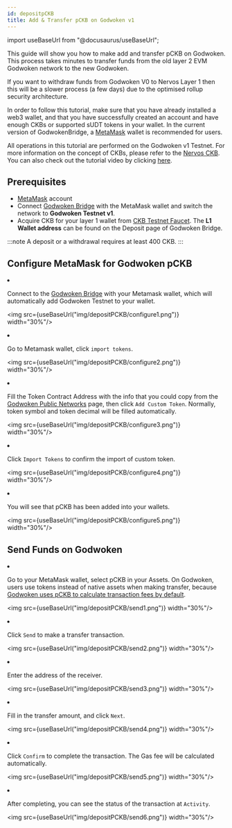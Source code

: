 ```yaml
---
id: depositpCKB
title: Add & Transfer pCKB on Godwoken v1
---
```

import useBaseUrl from "@docusaurus/useBaseUrl";

This guide will show you how to make add and transfer pCKB on Godwoken. This process takes minutes to transfer funds from the old layer 2 EVM Godwoken network to the new Godwoken.

If you want to withdraw funds from Godwoken V0 to Nervos Layer 1 then this will be a slower process (a few days) due to the optimised rollup security architecture.

In order to follow this tutorial, make sure that you have already installed a web3 wallet, and that you have successfully created an account and have enough CKBs or supported sUDT tokens in your wallet. In the current version of GodwokenBridge, a [MetaMask](https://metamask.io/) wallet is recommended for users.

All operations in this tutorial are performed on the Godwoken v1 Testnet. For more information on the concept of CKBs, please refer to the [Nervos CKB](https://docs.nervos.org/docs/basics/introduction). You can also check out the tutorial video by clicking [here](https://youtu.be/58YHw4YJL8s).

## Prerequisites

- [MetaMask](https://metamask.io/) account
- Connect [Godwoken Bridge](https://testnet.bridge.godwoken.io/#/v1/) with the MetaMask wallet and switch the network to **Godwoken Testnet v1**.
- Acquire CKB for your layer 1 wallet from [CKB Testnet Faucet](https://faucet.nervos.org/). The **L1 Wallet address** can be found on the Deposit page of Godwoken Bridge.
    
:::note
A deposit or a withdrawal requires at least 400 CKB.
:::

## Configure MetaMask for Godwoken pCKB

<li><p>Connect to the <a href="https://testnet.bridge.godwoken.io/#/v1">Godwoken Bridge</a> with your Metamask wallet, which will automatically add Godwoken Testnet to your wallet.</p></li>

<img src={useBaseUrl("img/depositPCKB/configure1.png")}  width="30%"/>


<li><p>Go to Metamask wallet, click <code>import tokens</code>.</p></li>

<img src={useBaseUrl("img/depositPCKB/configure2.png")}  width="30%"/>


<li><p>Fill the Token Contract Address with the info that you could copy from the <a href="https://docs.godwoken.io/connectionInfo#deployment-information-1">Godwoken Public Networks</a> page, then click <code>Add Custom Token</code>. Normally, token symbol and token decimal will be filled automatically. </p></li>

<img src={useBaseUrl("img/depositPCKB/configure3.png")}  width="30%"/>

<li><p>Click <code>Import Tokens</code> to confirm the import of custom token.</p></li>

<img src={useBaseUrl("img/depositPCKB/configure4.png")}  width="30%"/>

<li><p>You will see that pCKB has been added into your wallets. </p></li>

<img src={useBaseUrl("img/depositPCKB/configure5.png")}  width="30%"/>

## Send Funds on Godwoken

<li><p>Go to your MetaMask wallet, select pCKB in your Assets. On Godwoken, users use tokens instead of native assets when making transfer, because <a href="http://docs.godwoken.io/faq#q-ckb-transfer-on-godwoken-testnet-via-metamask-has-failed-what-is-the-solution">Godwoken uses pCKB to calculate transaction fees by default</a>. </p></li>

<img src={useBaseUrl("img/depositPCKB/send1.png")}  width="30%"/>

<li><p>Click <code>Send</code> to make a transfer transaction. </p></li>

<img src={useBaseUrl("img/depositPCKB/send2.png")}  width="30%"/>


<li><p>Enter the address of the receiver.</p></li>

<img src={useBaseUrl("img/depositPCKB/send3.png")}  width="30%"/>


<li><p>Fill in the transfer amount, and click <code>Next</code>.</p></li>

<img src={useBaseUrl("img/depositPCKB/send4.png")}  width="30%"/>


<li><p>Click <code>Confirm</code> to complete the transaction. The Gas fee will be calculated automatically. </p></li>

<img src={useBaseUrl("img/depositPCKB/send5.png")}  width="30%"/>


<li><p>After completing, you can see the status of the transaction at <code>Activity</code>.</p></li>

<img src={useBaseUrl("img/depositPCKB/send6.png")}  width="30%"/>

